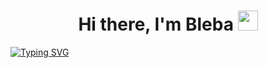 <h1  align="center"> Hi there, I'm Bleba <img src="https://www.emojiall.com/images/240/telegram/1f44b.gif" height="32"/></h1>

<a href="https://git.io/typing-svg"><img src="https://readme-typing-svg.herokuapp.com?font=Fira+Code&size=22&duration=6000&pause=1000&color=469A34&width=435&lines=Blebaba+love+frogs+very+much!" alt="Typing SVG" /></a>
